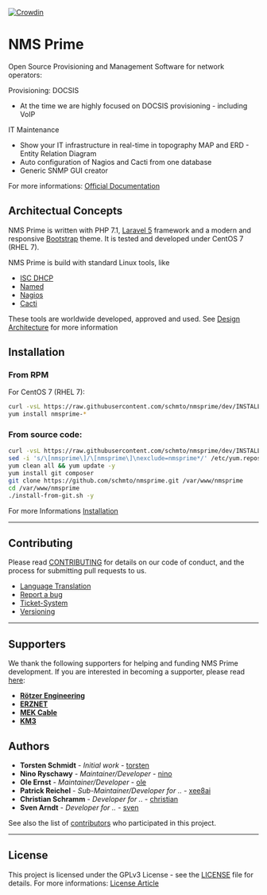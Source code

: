 [![Crowdin](https://d322cqt584bo4o.cloudfront.net/nmsprime/localized.svg)](https://crowdin.com/project/nmsprime)



# NMS Prime

Open Source Provisioning and Management Software for network operators:

Provisioning: DOCSIS
- At the time we are highly focused on DOCSIS provisioning - including VoIP

IT Maintenance
- Show your IT infrastructure in real-time in topography MAP and ERD - Entity Relation Diagram
- Auto configuration of Nagios and Cacti from one database
- Generic SNMP GUI creator

For more informations: [Official Documentation](https://devel.roetzer-engineering.com/confluence/display/NMS/NMS+PRIME)


## Architectual Concepts

NMS Prime is written with PHP 7.1, [Laravel 5](https://laravel.com/) framework and a modern and responsive [Bootstrap](http://getbootstrap.com/) theme. It is tested and developed under CentOS 7 (RHEL 7).

NMS Prime is build with standard Linux tools, like
- [ISC DHCP](https://www.isc.org/downloads/dhcp/)
- [Named](https://linux.die.net/man/8/named)
- [Nagios](https://www.nagios.org/)
- [Cacti](https://www.cacti.net/index.php)

These tools are worldwide developed, approved and used. See [Design Architecture](https://devel.roetzer-engineering.com/confluence/display/NMS/Architecture+Guidelines) for more information


## Installation

### From RPM

For CentOS 7 (RHEL 7):

```bash
curl -vsL https://raw.githubusercontent.com/schmto/nmsprime/dev/INSTALL-REPO.sh | bash
yum install nmsprime-*
```

### From source code:

```bash
curl -vsL https://raw.githubusercontent.com/schmto/nmsprime/dev/INSTALL-REPO.sh | bash
sed -i 's/\[nmsprime\]/\[nmsprime\]\nexclude=nmsprime*/' /etc/yum.repos.d/nmsprime.repo
yum clean all && yum update -y
yum install git composer
git clone https://github.com/schmto/nmsprime.git /var/www/nmsprime
cd /var/www/nmsprime
./install-from-git.sh -y
```

For more Informations [Installation](https://devel.roetzer-engineering.com/confluence/display/NMS/Installation)


---

## Contributing

Please read [CONTRIBUTING](CONTRIBUTING.md) for details on our code of conduct, and the process for submitting pull requests to us.

* [Language Translation](https://crowdin.com/project/nmsprime)
* [Report a bug](https://devel.roetzer-engineering.com/confluence/display/NMS/Report+a+Bug)
* [Ticket-System](https://devel.roetzer-engineering.com/confluence/display/NMS/Open+Tickets+Overview)
* [Versioning](https://devel.roetzer-engineering.com/confluence/display/NMS/Versioning+Schema)


---

## Supporters

We thank the following supporters for helping and funding NMS Prime development. If you are interested in becoming a supporter, please read [here](https://devel.roetzer-engineering.com/confluence/pages/viewpage.action?pageId=6554183):

- **[Rötzer Engineering](https://roetzer-engineering.com)**
- **[ERZNET](http://erznet.tv)**
- **[MEK Cable](http://mek-cable.de)**
- **[KM3](https://km3.de)**

## Authors

* **Torsten Schmidt** - *Initial work* - [torsten](https://github.com/schmto)
* **Nino Ryschawy** - *Maintainer/Developer* - [nino](https://github.com/NinoRy)
* **Ole Ernst** - *Maintainer/Developer* - [ole](https://github.com/olebowle)
* **Patrick Reichel** - *Sub-Maintainer/Developer for ..* - [xee8ai](https://github.com/xee8ai)
* **Christian Schramm** - *Developer for ..* - [christian](https://github.com/cschra)
* **Sven Arndt** - *Developer for ..* - [sven](https://github.com/todo)

See also the list of [contributors](https://github.com/nmsprime/nmsprime/graphs/contributors) who participated in this project.

---

## License

This project is licensed under the GPLv3 License - see the [LICENSE](LICENSE.md) file for details. For more informations: [License Article](https://devel.roetzer-engineering.com/confluence/display/NMS/License)
